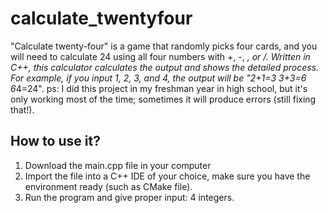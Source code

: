 # calculate_twentyfour
"Calculate twenty-four" is a game that randomly picks four cards, and you will need to calculate 24 using all four numbers with +, -, *, or /. Written in C++, this calculator calculates the output and shows the detailed process. For example, if you input 1, 2, 3, and 4, the output will be "2+1=3 3+3=6 6*4=24". ps: I did this project in my freshman year in high school, but it's only working most of the time; sometimes it will produce errors (still fixing that!).

## How to use it?
1. Download the main.cpp file in your computer
2. Import the file into a C++ IDE of your choice, make sure you have the environment ready (such as CMake file).
3. Run the program and give proper input: 4 integers.
